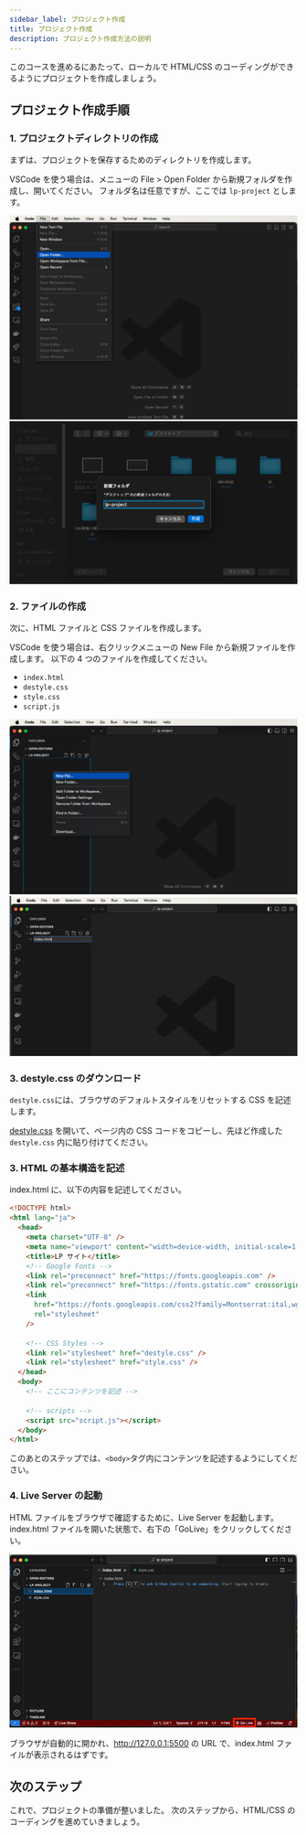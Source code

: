 ```yaml
---
sidebar_label: プロジェクト作成
title: プロジェクト作成
description: プロジェクト作成方法の説明
---
```


このコースを進めるにあたって、ローカルで HTML/CSS のコーディングができるようにプロジェクトを作成しましょう。

## プロジェクト作成手順

### 1. プロジェクトディレクトリの作成

まずは、プロジェクトを保存するためのディレクトリを作成します。

VSCode を使う場合は、メニューの File > Open Folder から新規フォルダを作成し、開いてください。
フォルダ名は任意ですが、ここでは `lp-project` とします。

![Open Folder](img/openFolder.png)
![New Folder](img/newFolder.png)

### 2. ファイルの作成

次に、HTML ファイルと CSS ファイルを作成します。

VSCode を使う場合は、右クリックメニューの New File から新規ファイルを作成します。
以下の 4 つのファイルを作成してください。

- `index.html`
- `destyle.css`
- `style.css`
- `script.js`

![New File](img/newFile.png)
![Name Index.html](img/naming.png)

### 3. destyle.css のダウンロード

`destyle.css`には、ブラウザのデフォルトスタイルをリセットする CSS を記述します。

[destyle.css](../../static/downloads/destyle.css) を開いて、ページ内の CSS コードをコピーし、先ほど作成した`destyle.css` 内に貼り付けてください。

### 3. HTML の基本構造を記述

index.html に、以下の内容を記述してください。

```html title="index.html"
<!DOCTYPE html>
<html lang="ja">
  <head>
    <meta charset="UTF-8" />
    <meta name="viewport" content="width=device-width, initial-scale=1.0" />
    <title>LP サイト</title>
    <!-- Google Fonts -->
    <link rel="preconnect" href="https://fonts.googleapis.com" />
    <link rel="preconnect" href="https://fonts.gstatic.com" crossorigin />
    <link
      href="https://fonts.googleapis.com/css2?family=Montserrat:ital,wght@0,100..900;1,100..900&family=Noto+Sans+JP:wght@100..900&display=swap"
      rel="stylesheet"
    />

    <!-- CSS Styles -->
    <link rel="stylesheet" href="destyle.css" />
    <link rel="stylesheet" href="style.css" />
  </head>
  <body>
    <!-- ここにコンテンツを記述 -->

    <!-- scripts -->
    <script src="script.js"></script>
  </body>
</html>
```

このあとのステップでは、`<body>`タグ内にコンテンツを記述するようにしてください。

### 4. Live Server の起動

HTML ファイルをブラウザで確認するために、Live Server を起動します。
index.html ファイルを開いた状態で、右下の「GoLive」をクリックしてください。

![Go Live](img/goLive.png)

ブラウザが自動的に開かれ、http://127.0.0.1:5500 の URL で、index.html
ファイルが表示されるはずです。

## 次のステップ

これで、プロジェクトの準備が整いました。
次のステップから、HTML/CSS のコーディングを進めていきましょう。
